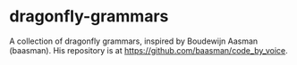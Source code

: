 # dragonfly-grammars

A collection of dragonfly grammars, inspired by Boudewijn Aasman (baasman). His
repository is at https://github.com/baasman/code_by_voice.